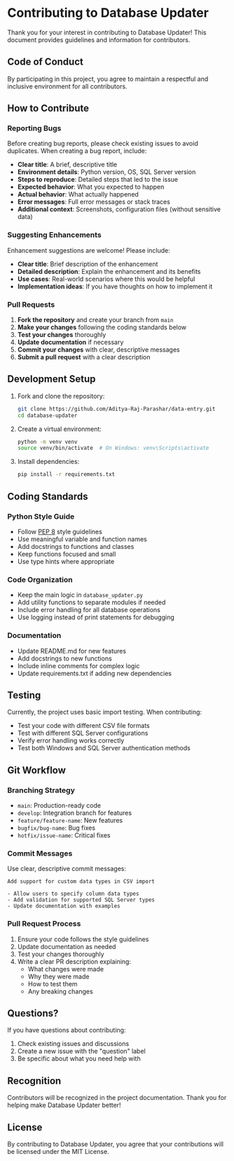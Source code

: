 # Contributing to Database Updater

Thank you for your interest in contributing to Database Updater! This document provides guidelines and information for contributors.

## Code of Conduct

By participating in this project, you agree to maintain a respectful and inclusive environment for all contributors.

## How to Contribute

### Reporting Bugs

Before creating bug reports, please check existing issues to avoid duplicates. When creating a bug report, include:

- **Clear title**: A brief, descriptive title
- **Environment details**: Python version, OS, SQL Server version
- **Steps to reproduce**: Detailed steps that led to the issue
- **Expected behavior**: What you expected to happen
- **Actual behavior**: What actually happened
- **Error messages**: Full error messages or stack traces
- **Additional context**: Screenshots, configuration files (without sensitive data)

### Suggesting Enhancements

Enhancement suggestions are welcome! Please include:

- **Clear title**: Brief description of the enhancement
- **Detailed description**: Explain the enhancement and its benefits
- **Use cases**: Real-world scenarios where this would be helpful
- **Implementation ideas**: If you have thoughts on how to implement it

### Pull Requests

1. **Fork the repository** and create your branch from `main`
2. **Make your changes** following the coding standards below
3. **Test your changes** thoroughly
4. **Update documentation** if necessary
5. **Commit your changes** with clear, descriptive messages
6. **Submit a pull request** with a clear description

## Development Setup

1. Fork and clone the repository:
   ```bash
   git clone https://github.com/Aditya-Raj-Parashar/data-entry.git
   cd database-updater
   ```

2. Create a virtual environment:
   ```bash
   python -m venv venv
   source venv/bin/activate  # On Windows: venv\Scripts\activate
   ```

3. Install dependencies:
   ```bash
   pip install -r requirements.txt
   ```

## Coding Standards

### Python Style Guide

- Follow [PEP 8](https://www.python.org/dev/peps/pep-0008/) style guidelines
- Use meaningful variable and function names
- Add docstrings to functions and classes
- Keep functions focused and small
- Use type hints where appropriate

### Code Organization

- Keep the main logic in `database_updater.py`
- Add utility functions to separate modules if needed
- Include error handling for all database operations
- Use logging instead of print statements for debugging

### Documentation

- Update README.md for new features
- Add docstrings to new functions
- Include inline comments for complex logic
- Update requirements.txt if adding new dependencies

## Testing

Currently, the project uses basic import testing. When contributing:

- Test your code with different CSV file formats
- Test with different SQL Server configurations
- Verify error handling works correctly
- Test both Windows and SQL Server authentication methods

## Git Workflow

### Branching Strategy

- `main`: Production-ready code
- `develop`: Integration branch for features
- `feature/feature-name`: New features
- `bugfix/bug-name`: Bug fixes
- `hotfix/issue-name`: Critical fixes

### Commit Messages

Use clear, descriptive commit messages:

```
Add support for custom data types in CSV import

- Allow users to specify column data types
- Add validation for supported SQL Server types
- Update documentation with examples
```

### Pull Request Process

1. Ensure your code follows the style guidelines
2. Update documentation as needed
3. Test your changes thoroughly
4. Write a clear PR description explaining:
   - What changes were made
   - Why they were made
   - How to test them
   - Any breaking changes

## Questions?

If you have questions about contributing:

1. Check existing issues and discussions
2. Create a new issue with the "question" label
3. Be specific about what you need help with

## Recognition

Contributors will be recognized in the project documentation. Thank you for helping make Database Updater better!

## License

By contributing to Database Updater, you agree that your contributions will be licensed under the MIT License.